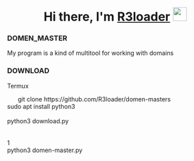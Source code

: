 

<h1 align="center">Hi there, I'm <a href="https://github.com/R3loader" target="_blank">R3loader</a> 
<img src="https://github.com/blackcater/blackcater/raw/main/images/Hi.gif" height="32"/></h1>


<h3>
  DOMEN_MASTER
</h3>

My program is a kind of multitool for working with domains

<h3>
  DOWNLOAD
</h3>
Termux
<p style="text-indent: 25px;>
  git clone https://github.com/R3loader/domen-masters<br>
  pkg install python3</br>
  <br>python3 download.py</br>
  <br>
  </br>1
  <br>python3 domen-master.py</br>
</p>
Linux
<p style="text-indent: 25px;>
  git clone https://github.com/R3loader/domen-masters<br>
  sudo apt install python3</br>
  <br>python3 download.py</br>
  <br>
  </br>1
  <br>python3 domen-master.py</br>
</p>
